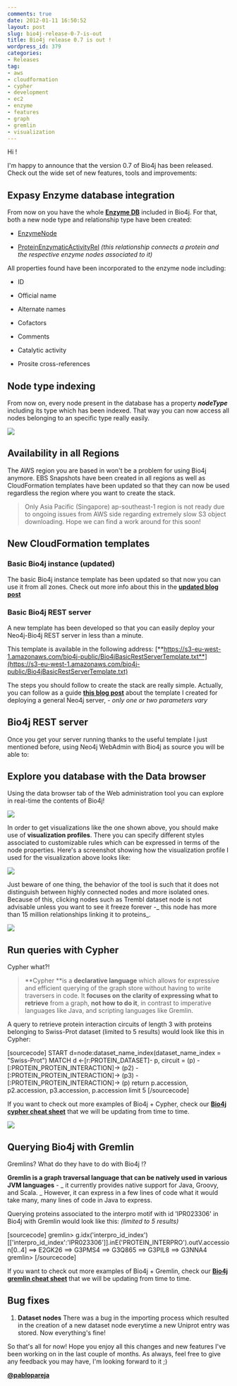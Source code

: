 ```yaml
---
comments: true
date: 2012-01-11 16:50:52
layout: post
slug: bio4j-release-0-7-is-out
title: Bio4j release 0.7 is out !
wordpress_id: 379
categories:
- Releases
tag:
- aws
- cloudformation
- cypher
- development
- ec2
- enzyme
- features
- graph
- gremlin
- visualization
---
```


Hi !

I'm happy to announce that the version 0.7 of Bio4j has been released. Check out the wide set of new features, tools and improvements:




## Expasy Enzyme database integration




From now on you have the whole [**Enzyme DB**](http://enzyme.expasy.org) included in Bio4j. For that, both a new node type and relationship type have been created: 



	
  * [EnzymeNode](http://www.bio4j.com/docs/bio4jmodel/apidocs/com/era7/bioinfo/bio4jmodel/nodes/EnzymeNode.html)

	
  * [ProteinEnzymaticActivityRel](http://www.bio4j.com/docs/bio4jmodel/apidocs/com/era7/bioinfo/bio4jmodel/relationships/protein/ProteinEnzymaticActivityRel.html) _(this relationship connects a protein and the respective enzyme nodes associated to it)_



All properties found have been incorporated to the enzyme node including:

	
  * ID

	
  * Official name

	
  * Alternate names

	
  * Cofactors

	
  * Comments

	
  * Catalytic activity

	
  * Prosite cross-references






## Node type indexing




From now on, every node present in the database has a property _**nodeType**_ including its type which has been indexed. That way you can now access all nodes belonging to an specific type really easily. 

  


[![](http://d36cz9buwru1tt.cloudfront.net/logo_aws.gif)](http://aws.amazon.com)


## Availability in all Regions


  

The AWS region you are based in won't be a problem for using Bio4j anymore. EBS Snapshots have been created in all regions as well as CloudFormation templates have been updated so that they can now be used regardless the region where you want to create the stack. 



> Only Asia Pacific (Singapore) ap-southeast-1 region is not ready due to ongoing issues from AWS side regarding extremely slow S3 object downloading. Hope we can find a work around for this soon!





## New CloudFormation templates





### Basic Bio4j instance (updated)



The basic Bio4j instance template has been updated so that now you can use it from all zones. Check out more info about this in the [**updated blog post**](http://blog.bio4j.com/2011/12/bio4j-aws-cloudformation-your-own-fresh-baked-db-in-less-than-a-minute/)



### Basic Bio4j REST server



A new template has been developed so that you can easily deploy your Neo4j-Bio4j REST server in less than a minute.

This template is available in the following address:
[**https://s3-eu-west-1.amazonaws.com/bio4j-public/Bio4jBasicRestServerTemplate.txt**](https://s3-eu-west-1.amazonaws.com/bio4j-public/Bio4jBasicRestServerTemplate.txt)

The steps you should follow to create the stack are really simple. Actually, you can follow as a guide [**this blog post**](http://blog.ohnosequences.com/2011/12/neo4j-server-and-aws-become-good-friends/) about the template I created for deploying a general Neo4j server, - _only one or two parameters vary_




## Bio4j REST server




Once you get your server running thanks to the useful template I just mentioned before, using Neo4j WebAdmin with Bio4j as source you will be able to:



## Explore you database with the Data browser



Using the data browser tab of the Web administration tool you can explore in real-time the contents of Bio4j!


[![](http://blog.bio4j.com/wp-content/uploads/2012/01/Bio4jDataBrowser-1024x699.png)](http://blog.bio4j.com/wp-content/uploads/2012/01/Bio4jDataBrowser.png)

In order to get visualizations like the one shown above, you should make use of **visualization profiles**. There you can specify different styles associated to customizable rules which can be expressed in terms of the node properties. Here's a screenshot showing how the visualization profile I used for the visualization above looks like:
  


[![](http://blog.bio4j.com/wp-content/uploads/2012/01/Bio4jDataBrowserVizProfile-1024x752.png)](http://blog.bio4j.com/wp-content/uploads/2012/01/Bio4jDataBrowserVizProfile.png)




> 
Just beware of one thing, the behavior of the tool is such that it does not distinguish between highly connected nodes and more isolated ones. Because of this, clicking nodes such as Trembl dataset node is not advisable unless you want to see it freeze forever -_ this node has more than 15 million relationships linking it to proteins_.




  


[![](http://a1.twimg.com/profile_images/195275920/square-logo-no-text-2_normal.png)](http://docs.neo4j.org/chunked/milestone/cypher-query-lang.html)


## Run queries with Cypher


  

Cypher what?!



> **Cypher **is a **declarative language** which allows for expressive and efficient querying of the graph store without having to write traversers in code. It **focuses on the clarity of expressing what to retrieve** from a graph, **not how to do it**, in contrast to imperative languages like Java, and scripting languages like Gremlin.




A query to retrieve protein interaction circuits of length 3 with proteins belonging to Swiss-Prot dataset (limited to 5 results) would look like this in Cypher:

[sourcecode]
START d=node:dataset_name_index(dataset_name_index = "Swiss-Prot")
 MATCH d <-[r:PROTEIN_DATASET]- p, 
 circuit = (p) -[:PROTEIN_PROTEIN_INTERACTION]-> (p2) -[:PROTEIN_PROTEIN_INTERACTION]-> (p3) -[:PROTEIN_PROTEIN_INTERACTION]-> (p)
 return p.accession, p2.accession, p3.accession, p.accession
 limit 5
[/sourcecode]

If you want to check out more examples of Bio4j + Cypher, check our [**Bio4j cypher cheat sheet**](https://github.com/bio4j/Bio4j/wiki/Bio4j-cypher-cheat-sheet) that we will be updating from time to time.

  


[![](https://github.com/tinkerpop/gremlin/raw/master/doc/images/gremlin-logo.png)](https://github.com/tinkerpop/gremlin/wiki)


## Querying Bio4j with Gremlin


  


Gremlins? What do they have to do with Bio4j !?



> 
**Gremlin is a graph traversal language that can be natively used in various JVM languages** - _ it currently provides native support for Java, Groovy, and Scala. _ However, it can express in a few lines of code what it would take many, many lines of code in Java to express.




Querying proteins associated to the interpro motif with id 'IPR023306' in Bio4j with Gremlin would look like this: _(limited to 5 results)_


[sourcecode]
gremlin> g.idx('interpro_id_index')[['interpro_id_index':'IPR023306']].inE('PROTEIN_INTERPRO').outV.accession[0..4]
==> E2GK26
==> G3PMS4
==> G3Q865
==> G3PIL8
==> G3NNA4
gremlin> 
[/sourcecode]

If you want to check out more examples of Bio4j + Gremlin, check our [**Bio4j gremlin cheat sheet**](https://github.com/bio4j/Bio4j/wiki/Bio4j-gremlin-cheat-sheet) that we will be updating from time to time.



## **Bug fixes**






	
  1. **Dataset nodes** There was a bug in the importing process which resulted in the creation of a new dataset node everytime a new Uniprot entry was stored. Now everything's fine!



So that's all for now!
Hope you enjoy all this changes and new features I've been working on in the last couple of months.
As always, feel free to give any feedback you may have, I'm looking forward to it ;)

[**@pablopareja**](http://www.twitter.com/pablopareja)
